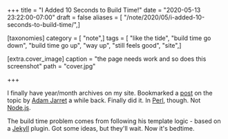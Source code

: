 +++
title = "I Added 10 Seconds to Build Time!"
date = "2020-05-13 23:22:00-07:00"
draft = false
aliases = [ "/note/2020/05/i-added-10-seconds-to-build-time/",]

[taxonomies]
category = [ "note",]
tags = [ "like the tide", "build time go down", "build time go up", "way up", "still feels good", "site",]

[extra.cover_image]
caption = "the page needs work and so does this screenshot"
path = "cover.jpg"

+++

[post]: https://blog.atj.me/2017/10/generate-yearly-and-monthly-archive-pages-with-hugo-sections/
[Adam Jarret]: https://blog.atj.me/

[Perl]: https://perl.org
[Node.js]: https://nodejs.org

I finally have year/month archives on my site.
Bookmarked a [post][] on the topic by [Adam Jarret][] a while back.
Finally did it.
In [Perl][], though. Not [Node.js][].

[Jekyll]: https://jekyllrb.com

The build time problem comes from following his template logic - based on a [Jekyll][] plugin.
Got some ideas, but they'll wait.
Now it's bedtime.
